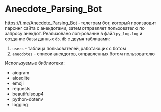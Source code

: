 # Anecdote_Parsing_Bot
https://t.me/Anecdote_Parsing_Bot - телеграм бот, который производит парсинг сайта с анекдотами, затем отправляет пользователю по запросу анекдот. Реализовано логирование в файл `py_log.log` и создание базы данных `db.db` с двумя таблицами:
1. `users` - таблица пользователей, работающих с ботом
2. `anecdotes` - список анекдотов, отправленных ботом пользователю

Используемые библиотеки:
- aiogram
- aiosqlite
- emoji
- requests
- beautifulsoup4
- python-dotenv
- logging
